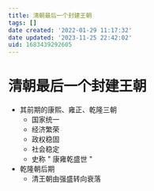 ```yaml
---
title: 清朝最后一个封建王朝
tags: []
date created: '2022-01-29 11:17:32'
date updated: '2023-11-25 22:42:02'
uid: 1683439292605
---
```


# 清朝最后一个封建王朝

- 其前期的康熙、雍正、乾隆三朝
  - 国家统一
  - 经济繁荣
  - 政权稳固
  - 社会稳定
  - 史称 " 康雍乾盛世 "
- 乾隆朝后期
  - 清王朝由强盛转向衰落
